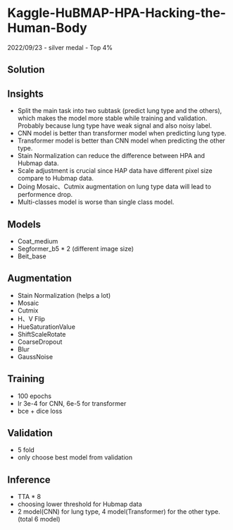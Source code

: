 # Kaggle-HuBMAP-HPA-Hacking-the-Human-Body
2022/09/23 - silver medal - Top 4%

## Solution

## Insights
- Split the main task into two subtask (predict lung type and the others), which makes the model more stable while training and validation. 
  Probably because lung type have weak signal and also noisy label.
- CNN model is better than transformer model when predicting lung type.
- Transformer model is better than CNN model when predicting the other type.
- Stain Normalization can reduce the difference between HPA and Hubmap data.
- Scale adjustment is crucial since HAP data have different pixel size compare to Hubmap data.
- Doing Mosaic、Cutmix augmentation on lung type data will lead to performence drop.
- Multi-classes model is worse than single class model.

## Models
- Coat_medium
- Segformer_b5 * 2 (different image size)
- Beit_base

## Augmentation
- Stain Normalization (helps a lot)
- Mosaic
- Cutmix
- H、V Flip
- HueSaturationValue
- ShiftScaleRotate
- CoarseDropout
- Blur
- GaussNoise

## Training
- 100 epochs
- lr 3e-4 for CNN, 6e-5 for transformer
- bce + dice loss

## Validation
- 5 fold 
- only choose best model from validation

## Inference
- TTA * 8
- choosing lower threshold for Hubmap data
- 2 model(CNN) for lung type, 4 model(Transformer) for the other type. (total 6 model)
